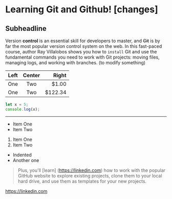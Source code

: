  Learning Git and Github! [changes]
 ========================
 Subheadline
 -----------

Version **control** is an essential skill for developers to master, and ~~Git~~ is by far the most popular version control system on the web. In this fast-paced course, author Ray Villalobos shows you how to `install` Git and use the fundamental commands you need to work with Git projects: moving files, managing logs, and working with branches. (to modify something)

| Left | Center | Right |
| ---- | :----: | ----: |
|One   | Two    | $1.00 |
|One   | Two    | $122.34 |




```js
let x = 5;
console.log(x);

```

***
- Item One
- Item Two

1. Item One
1. Item Two
  - Indented
  - Another one
>Plus, you'll [learn] (https://linkedin.com) how to work with the popular GitHub website to explore existing projects, clone them to your local hard drive, and use them as templates for your new projects.
>
https://linkedin.com
